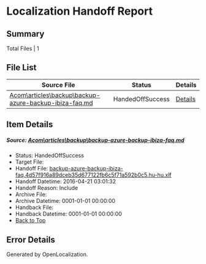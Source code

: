# <a name='report-top'></a> Localization Handoff Report

## Summary
 Total Files | 1

## File List
 Source File | Status | Details 
 ----------- | ------ | ------- 
 [Acom\articles\backup\backup-azure-backup-ibiza-faq.md](https://github.com/OpenLocalizationOrg/hyperV/blob/2312e350348136e36fc81006decdd4de6bb4d053/Acom/articles/backup/backup-azure-backup-ibiza-faq.md) | HandedOffSuccess | [Details](#78995db9e20fe5c69923ae726dde64d20ec789637)

## Item Details
##### <a name='78995db9e20fe5c69923ae726dde64d20ec789637'></a> Source: [Acom\articles\backup\backup-azure-backup-ibiza-faq.md](https://github.com/OpenLocalizationOrg/hyperV/blob/2312e350348136e36fc81006decdd4de6bb4d053/Acom/articles/backup/backup-azure-backup-ibiza-faq.md)
* Status: HandedOffSuccess
* Target File: 
* Handoff File: [backup-azure-backup-ibiza-faq.4d57f916a89dceb35d677122fb6c5f71a592b0c5.hu-hu.xlf](https://github.com/OpenLocalizationOrg/olhandoff/blob/862df550f39071f2a995316d5e25f3845c57e2e0/ol-handoff/OpenLocalizationOrg/hyperV.hu-hu/master/backup-azure-backup-ibiza-faq.4d57f916a89dceb35d677122fb6c5f71a592b0c5.hu-hu.xlf)
* Handoff Datetime: 2016-04-21 03:01:32
* Handoff Reason: Include
* Archive File: 
* Archive Datetime: 0001-01-01 00:00:00
* Handback File: 
* Handback Datetime: 0001-01-01 00:00:00
* [Back to Top](#report-top)


## Error Details

Generated by OpenLocalization.

